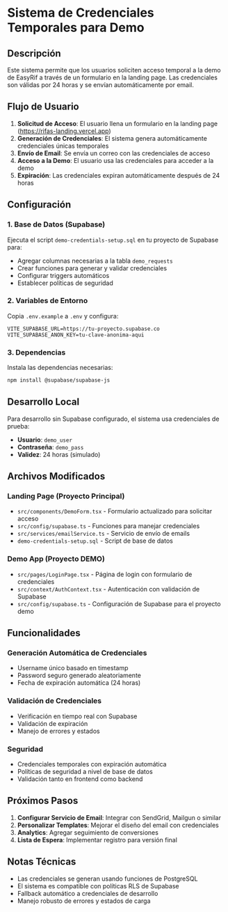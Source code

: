 # Sistema de Credenciales Temporales para Demo

## Descripción

Este sistema permite que los usuarios soliciten acceso temporal a la demo de EasyRif a través de un formulario en la landing page. Las credenciales son válidas por 24 horas y se envían automáticamente por email.

## Flujo de Usuario

1. **Solicitud de Acceso**: El usuario llena un formulario en la landing page (https://rifas-landing.vercel.app)
2. **Generación de Credenciales**: El sistema genera automáticamente credenciales únicas temporales
3. **Envío de Email**: Se envía un correo con las credenciales de acceso
4. **Acceso a la Demo**: El usuario usa las credenciales para acceder a la demo
5. **Expiración**: Las credenciales expiran automáticamente después de 24 horas

## Configuración

### 1. Base de Datos (Supabase)

Ejecuta el script `demo-credentials-setup.sql` en tu proyecto de Supabase para:
- Agregar columnas necesarias a la tabla `demo_requests`
- Crear funciones para generar y validar credenciales
- Configurar triggers automáticos
- Establecer políticas de seguridad

### 2. Variables de Entorno

Copia `.env.example` a `.env` y configura:

```env
VITE_SUPABASE_URL=https://tu-proyecto.supabase.co
VITE_SUPABASE_ANON_KEY=tu-clave-anonima-aqui
```

### 3. Dependencias

Instala las dependencias necesarias:

```bash
npm install @supabase/supabase-js
```

## Desarrollo Local

Para desarrollo sin Supabase configurado, el sistema usa credenciales de prueba:

- **Usuario**: `demo_user`
- **Contraseña**: `demo_pass`
- **Validez**: 24 horas (simulado)

## Archivos Modificados

### Landing Page (Proyecto Principal)
- `src/components/DemoForm.tsx` - Formulario actualizado para solicitar acceso
- `src/config/supabase.ts` - Funciones para manejar credenciales
- `src/services/emailService.ts` - Servicio de envío de emails
- `demo-credentials-setup.sql` - Script de base de datos

### Demo App (Proyecto DEMO)
- `src/pages/LoginPage.tsx` - Página de login con formulario de credenciales
- `src/context/AuthContext.tsx` - Autenticación con validación de Supabase
- `src/config/supabase.ts` - Configuración de Supabase para el proyecto demo

## Funcionalidades

### Generación Automática de Credenciales
- Username único basado en timestamp
- Password seguro generado aleatoriamente
- Fecha de expiración automática (24 horas)

### Validación de Credenciales
- Verificación en tiempo real con Supabase
- Validación de expiración
- Manejo de errores y estados

### Seguridad
- Credenciales temporales con expiración automática
- Políticas de seguridad a nivel de base de datos
- Validación tanto en frontend como backend

## Próximos Pasos

1. **Configurar Servicio de Email**: Integrar con SendGrid, Mailgun o similar
2. **Personalizar Templates**: Mejorar el diseño del email con credenciales
3. **Analytics**: Agregar seguimiento de conversiones
4. **Lista de Espera**: Implementar registro para versión final

## Notas Técnicas

- Las credenciales se generan usando funciones de PostgreSQL
- El sistema es compatible con políticas RLS de Supabase
- Fallback automático a credenciales de desarrollo
- Manejo robusto de errores y estados de carga